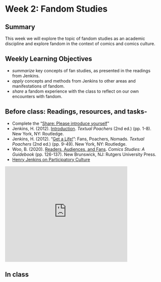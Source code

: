 # Week 2: Fandom Studies

## Summary
This week we will explore the topic of fandom studies as an academic discipline and explore fandom in the context of comics and comics culture.

## Weekly Learning Objectives
- *summarize* key concepts of fan studies, as presented in the readings from Jenkins.
- *apply* concepts and methods from Jenkins to other areas and manifestations of fandom.
- *share* a fandom experience with the class to reflect on our own encounters with fandom.

## Before class: Readings, resources, and tasks-
- Complete the “[Share: Please introduce yourself](https://iu.instructure.com/courses/2120676/assignments/14645016)”
- Jenkins, H. (2012). [Introduction](https://iu.instructure.com/files/149239572/download?download_frd=1). *Textual Poachers* (2nd ed.) (pp. 1-8). New York, NY: Routledge.
- Jenkins, H. (2012). “[Get a Life!](https://iu.instructure.com/files/149239571/download?download_frd=1)”: Fans, Poachers, Nomads. *Textual Poachers* (2nd ed.) (pp. 9-49). New York, NY: Routledge.
- Woo, B. (2020). [Readers, Audiences, and Fans](https://iu.instructure.com/files/149239573/download?download_frd=1). *Comics Studies: A Guidebook* (pp. 126-137). New Brunswick, NJ: Rutgers University Press.
- [Henry Jenkins on Participatory Culture](https://youtu.be/1gPm-c1wRsQ)  
<iframe width="560" height="315" src="https://www.youtube-nocookie.com/embed/1gPm-c1wRsQ" title="YouTube video player" frameborder="0" allow="accelerometer; autoplay; clipboard-write; encrypted-media; gyroscope; picture-in-picture" allowfullscreen style="max-width:80%; margin:auto;"></iframe>
 
## In class